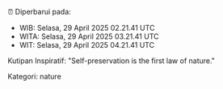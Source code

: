 ⏰ Diperbarui pada:
- WIB: Selasa, 29 April 2025 02.21.41 UTC
- WITA: Selasa, 29 April 2025 03.21.41 UTC
- WIT: Selasa, 29 April 2025 04.21.41 UTC

Kutipan Inspiratif:
"Self-preservation is the first law of nature."


Kategori: nature

